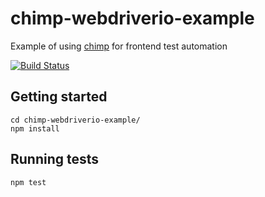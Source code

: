 # chimp-webdriverio-example
Example of using [chimp](https://github.com/xolvio/chimp) for frontend test automation

[![Build Status](https://travis-ci.org/StephenDavidson/chimp-webdriverio-example.svg?branch=master)](https://travis-ci.org/StephenDavidson/chimp-webdriverio-example)

## Getting started

```
cd chimp-webdriverio-example/
npm install
```

## Running tests

```
npm test
```
